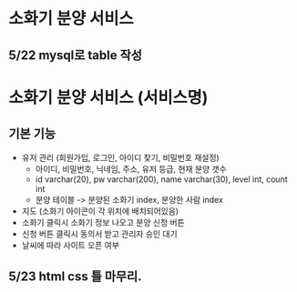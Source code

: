 # 소화기 분양 서비스

## 5/22 mysql로 table 작성
# 소화기 분양 서비스 (서비스명)
## 기본 기능
* 유저 관리 (회원가입, 로그인, 아이디 찾기, 비밀번호 재설정)
	* 아이디, 비밀번호, 닉네임, 주소, 유저 등급, 현재 분양 갯수
	* id varchar(20), pw varchar(200), name varchar(30), level int, count int
	* 분양 테이블 -> 분양된 소화기 index, 분양한 사람 index
* 지도 (소화기 아이콘이 각 위치에 배치되어있음)
* 소화기 클릭시 소화기 정보 나오고 분양 신청 버튼
* 신청 버튼 클릭시 동의서 받고 관리자 승인 대기
* 날씨에 따라 사이트 오픈 여부

## 5/23 html css 틀 마무리.